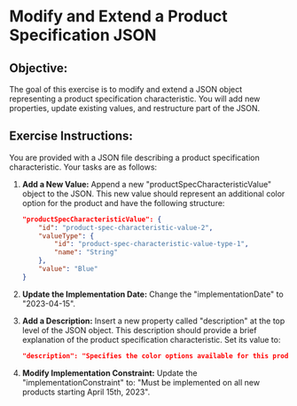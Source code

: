 # Modify and Extend a Product Specification JSON

## Objective:

The goal of this exercise is to modify and extend a JSON object representing a product specification characteristic. You will add new properties, update existing values, and restructure part of the JSON.


## Exercise Instructions:
You are provided with a JSON file describing a product specification characteristic. Your tasks are as follows:

1. **Add a New Value:** Append a new "productSpecCharacteristicValue" object to the JSON. This new value should represent an additional color option for the product and have the following structure:
    ```json
    "productSpecCharacteristicValue": {
        "id": "product-spec-characteristic-value-2", 
        "valueType": {
            "id": "product-spec-characteristic-value-type-1",
            "name": "String"
        },
        "value": "Blue"
    }
    ```

2. **Update the Implementation Date:** Change the "implementationDate" to "2023-04-15".

3. **Add a Description:**  Insert a new property called "description" at the top level of the JSON object. This description should provide a brief explanation of the product specification characteristic. Set its value to: 
    ```json
    "description": "Specifies the color options available for this product."
    ```

4. **Modify Implementation Constraint:** Update the "implementationConstraint"  to: "Must be implemented on all new products starting April 15th, 2023".



